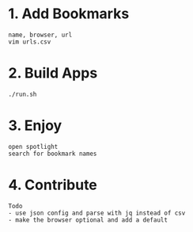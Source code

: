 # 1. Add Bookmarks
```
name, browser, url 
vim urls.csv
```

# 2. Build Apps
```
./run.sh
```

# 3. Enjoy
```
open spotlight
search for bookmark names
```

# 4. Contribute
```
Todo
- use json config and parse with jq instead of csv
- make the browser optional and add a default
```
